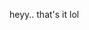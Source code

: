 heyy..
that's it lol
 
<!---
Giya12/Giya12 is a ✨ special ✨ repository because its `README.md` (this file) appears on your GitHub profile.
You can click the Preview link to take a look at your changes.
--->
